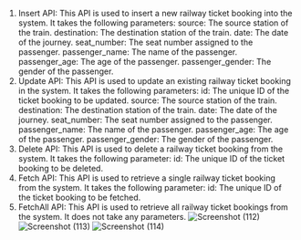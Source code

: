 1) Insert API: This API is used to insert a new railway ticket booking into the system. It takes the following parameters:
      source: The source station of the train.
      destination: The destination station of the train.
      date: The date of the journey.
      seat_number: The seat number assigned to the passenger.
      passenger_name: The name of the passenger.
      passenger_age: The age of the passenger.
      passenger_gender: The gender of the passenger.
2) Update API: This API is used to update an existing railway ticket booking in the system. It takes the following parameters:
      id: The unique ID of the ticket booking to be updated.
      source: The source station of the train.
      destination: The destination station of the train.
      date: The date of the journey.
      seat_number: The seat number assigned to the passenger.
      passenger_name: The name of the passenger.
      passenger_age: The age of the passenger.
      passenger_gender: The gender of the passenger.
3) Delete API: This API is used to delete a railway ticket booking from the system. It takes the following parameter:
      id: The unique ID of the ticket booking to be deleted.
4) Fetch API: This API is used to retrieve a single railway ticket booking from the system. It takes the following parameter:
      id: The unique ID of the ticket booking to be fetched.
6) FetchAll API: This API is used to retrieve all railway ticket bookings from the system. It does not take any parameters.
![Screenshot (112)](https://github.com/RAHILANDANI/php_test/assets/110651901/e6ef815e-715c-4675-9a53-0dba2a191a20)
![Screenshot (113)](https://github.com/RAHILANDANI/php_test/assets/110651901/e52191d7-a88e-4a5f-8960-4535946df0c8)
![Screenshot (114)](https://github.com/RAHILANDANI/php_test/assets/110651901/5bef2363-8e1a-4b48-8453-3b9e9689de48)
